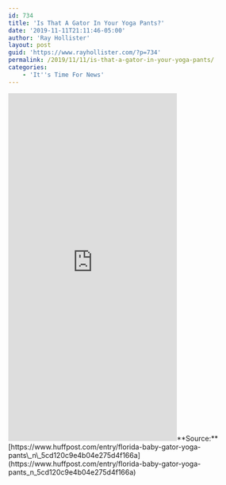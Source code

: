 ```yaml
---
id: 734
title: 'Is That A Gator In Your Yoga Pants?'
date: '2019-11-11T21:11:46-05:00'
author: 'Ray Hollister'
layout: post
guid: 'https://www.rayhollister.com/?p=734'
permalink: /2019/11/11/is-that-a-gator-in-your-yoga-pants/
categories:
    - 'It''s Time For News'
---
```


<iframe allow="accelerometer; autoplay; encrypted-media; gyroscope; picture-in-picture" allowfullscreen="" frameborder="0" height="700" loading="lazy" src="https://www.tiktok.com/embed/6758248308994608389" width="340"></iframe>**Source:** [https://www.huffpost.com/entry/florida-baby-gator-yoga-pants\_n\_5cd120c9e4b04e275d4f166a](https://www.huffpost.com/entry/florida-baby-gator-yoga-pants_n_5cd120c9e4b04e275d4f166a)